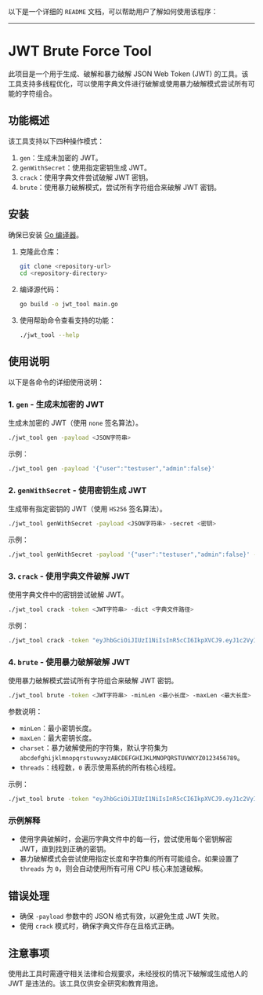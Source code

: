 以下是一个详细的 `README` 文档，可以帮助用户了解如何使用该程序：

---

# JWT Brute Force Tool

此项目是一个用于生成、破解和暴力破解 JSON Web Token (JWT) 的工具。该工具支持多线程优化，可以使用字典文件进行破解或使用暴力破解模式尝试所有可能的字符组合。

## 功能概述

该工具支持以下四种操作模式：

1. `gen`：生成未加密的 JWT。
2. `genWithSecret`：使用指定密钥生成 JWT。
3. `crack`：使用字典文件尝试破解 JWT 密钥。
4. `brute`：使用暴力破解模式，尝试所有字符组合来破解 JWT 密钥。

## 安装

确保已安装 [Go 编译器](https://golang.org/doc/install)。

1. 克隆此仓库：

   ```bash
   git clone <repository-url>
   cd <repository-directory>
   ```

2. 编译源代码：

   ```bash
   go build -o jwt_tool main.go
   ```

3. 使用帮助命令查看支持的功能：

   ```bash
   ./jwt_tool --help
   ```

## 使用说明

以下是各命令的详细使用说明：

### 1. `gen` - 生成未加密的 JWT

生成未加密的 JWT（使用 `none` 签名算法）。

```bash
./jwt_tool gen -payload <JSON字符串>
```

示例：

```bash
./jwt_tool gen -payload '{"user":"testuser","admin":false}'
```

### 2. `genWithSecret` - 使用密钥生成 JWT

生成带有指定密钥的 JWT（使用 `HS256` 签名算法）。

```bash
./jwt_tool genWithSecret -payload <JSON字符串> -secret <密钥>
```

示例：

```bash
./jwt_tool genWithSecret -payload '{"user":"testuser","admin":false}' -secret "mysecret"
```

### 3. `crack` - 使用字典文件破解 JWT

使用字典文件中的密钥尝试破解 JWT。

```bash
./jwt_tool crack -token <JWT字符串> -dict <字典文件路径>
```

示例：

```bash
./jwt_tool crack -token "eyJhbGciOiJIUzI1NiIsInR5cCI6IkpXVCJ9.eyJ1c2VyIjoidGVzdHVzZXIiLCJhZG1pbiI6ZmFsc2V9.X7dG3m4U2u3wEZuRmfs8HY_LhCw1JlCye0uPfyfXhmg" -dict passwords.txt
```

### 4. `brute` - 使用暴力破解破解 JWT

使用暴力破解模式尝试所有字符组合来破解 JWT 密钥。

```bash
./jwt_tool brute -token <JWT字符串> -minLen <最小长度> -maxLen <最大长度> -charset <字符集> -threads <线程数>
```

参数说明：

- `minLen`：最小密钥长度。
- `maxLen`：最大密钥长度。
- `charset`：暴力破解使用的字符集，默认字符集为 `abcdefghijklmnopqrstuvwxyzABCDEFGHIJKLMNOPQRSTUVWXYZ0123456789`。
- `threads`：线程数，`0` 表示使用系统的所有核心线程。

示例：

```bash
./jwt_tool brute -token "eyJhbGciOiJIUzI1NiIsInR5cCI6IkpXVCJ9.eyJ1c2VyIjoidGVzdHVzZXIiLCJhZG1pbiI6ZmFsc2V9.X7dG3m4U2u3wEZuRmfs8HY_LhCw1JlCye0uPfyfXhmg" -minLen 1 -maxLen 4 -charset "abc" -threads 4
```

### 示例解释

- 使用字典破解时，会遍历字典文件中的每一行，尝试使用每个密钥解密 JWT，直到找到正确的密钥。
- 暴力破解模式会尝试使用指定长度和字符集的所有可能组合。如果设置了 `threads` 为 `0`，则会自动使用所有可用 CPU 核心来加速破解。

## 错误处理

- 确保 `-payload` 参数中的 JSON 格式有效，以避免生成 JWT 失败。
- 使用 `crack` 模式时，确保字典文件存在且格式正确。

## 注意事项

使用此工具时需遵守相关法律和合规要求，未经授权的情况下破解或生成他人的 JWT 是违法的。该工具仅供安全研究和教育用途。
